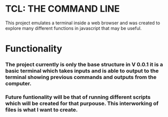 # TCL: THE COMMAND LINE

This project emulates a terminal inside a web browser and was created to explore many different functions in javascript that may be useful.

# Functionality

### The project currently is only the base structure in V 0.0.1 it is a basic terminal which takes inputs and is able to output to the terminal showing previous commands and outputs from the computer.

### Future funtionality will be that of running different scripts which will be created for that purpouse. This interworking of files is what I want to create.
